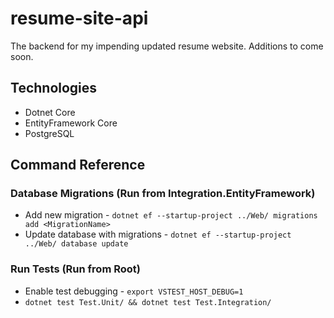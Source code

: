 # resume-site-api

The backend for my impending updated resume website. Additions to come soon.

## Technologies

* Dotnet Core
* EntityFramework Core
* PostgreSQL

## Command Reference

### Database Migrations (Run from Integration.EntityFramework)

* Add new migration - `dotnet ef --startup-project ../Web/ migrations add <MigrationName>`
* Update database with migrations - `dotnet ef --startup-project ../Web/ database update`

### Run Tests (Run from Root)

* Enable test debugging - `export VSTEST_HOST_DEBUG=1`
* `dotnet test Test.Unit/ && dotnet test Test.Integration/`
